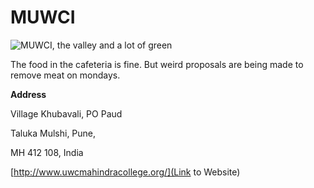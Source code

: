 # MUWCI
![MUWCI, the valley and a lot of green](http://uwcmahindracollege.org/themes/site_themes/uwc/content_images/slide01.jpg)

The food in the cafeteria is fine. But weird proposals are being made to remove meat on mondays. 

**Address**

Village Khubavali, PO Paud

Taluka Mulshi, Pune,

MH 412 108, India

[http://www.uwcmahindracollege.org/](Link to Website)
